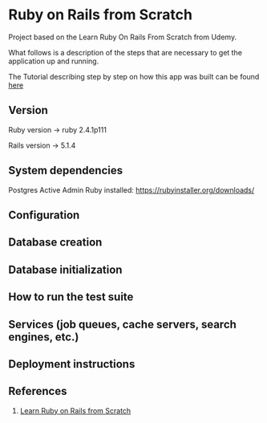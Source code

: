 # Ruby on Rails from Scratch

Project based on the Learn Ruby On Rails From Scratch from Udemy.

What follows is a description of the steps that are necessary to get the application up and running.

The Tutorial describing step by step on how this app was built can be found [here](./README_TUTORIAL.md)

## Version

Ruby version -> ruby 2.4.1p111

Rails version -> 5.1.4

## System dependencies

Postgres
Active Admin
Ruby installed: https://rubyinstaller.org/downloads/

## Configuration

## Database creation

## Database initialization

## How to run the test suite

## Services (job queues, cache servers, search engines, etc.)

## Deployment instructions

## References

1. [Learn Ruby on Rails from Scratch](https://www.udemy.com/learn-ruby-on-rails-from-scratch)
